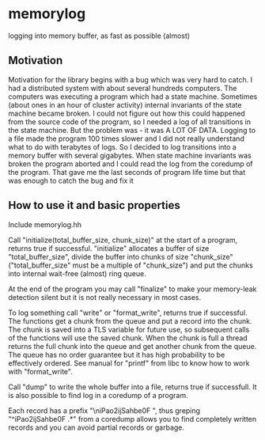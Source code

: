 # memorylog
logging into memory buffer, as fast as possible (almost)

## Motivation
Motivation for the library begins with a bug which was very hard to catch. I had a distributed system with about several hundreds computers. The computers was executing a program which had a state machine. Sometimes (about ones in an hour of cluster activity) internal invariants of the state machine became broken. I could not figure out how this could happened from the source code of the program, so I needed a log of all transitions in the state machine. But the problem was - it was A LOT OF DATA. Logging to a file made the program 100 times slower and I did not really understand what to do with terabytes of logs. So I decided to log transitions into a memory buffer with several gigabytes. When state machine invariants was broken the program aborted and I could read the log from the coredump of the program. That gave me the last seconds of program life time but that was enough to catch the bug and fix it

## How to use it and basic properties
Include memorylog.hh

Call "initialize(total_buffer_size, chunk_size)" at the start of a program, returns true if successful. "initialize" allocates a buffer of size "total_buffer_size", divide the buffer into chunks of size "chunk_size" ("total_buffer_size" must be a multiple of "chunk_size") and put the chunks into internal wait-free (almost) ring queue.

At the end of the program you may call "finalize" to make your memory-leak detection silent but it is not really necessary in most cases.

To log something call "write" or "format_write", returns true if successful. The functions get a chunk from the queue and put a record into the chunk. The chunk is saved into a TLS variable for future use, so subsequent calls of the functions will use the saved chunk. When the chunk is full a thread returns the full chunk into the queue and get another chunk from the queue. The queue has no order guarantee but it has high probability to be effectively ordered. See manual for "printf" from libc to know how to work with "format_write".

Call "dump" to write the whole buffer into a file, returns true if successfull. It is also possible to find log in a coredump of a program.

Each record has a prefix "\\niPao2ijSahbe0F ", thus greping "^iPao2ijSahbe0F .\*" from a coredump allows you to find completely written records and you can avoid partial records or garbage.
